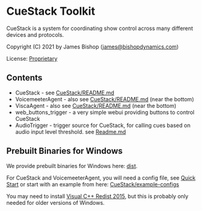 # CueStack Toolkit
CueStack is a system for coordinating show control across many different devices and protocols.

Copyright (C) 2021 by James Bishop (james@bishopdynamics.com)

License: [Proprietary](LICENSE.txt)

## Contents

* CueStack - see [CueStack/README.md](CueStack/README.md)
* VoicemeeterAgent - also see [CueStack/README.md](CueStack/README.md) (near the bottom)
* ViscaAgent - also see [CueStack/README.md](CueStack/README.md) (near the bottom)
* web_buttons_trigger - a very simple webui providing buttons to control CueStack
* AudioTrigger - trigger source for CueStack, for calling cues based on audio input level threshold. see [Readme.md](audio_trigger/README.md)

## Prebuilt Binaries for Windows

We provide prebuilt binaries for Windows here: [dist](dist). 

For CueStack and VoicemeeterAgent, you will need a config file, see [Quick Start](CueStack/README.md#quick-start) or start with an example from here: [CueStack/example-configs](CueStack/example-configs)

You may need to install [Visual C++ Redist 2015](https://www.microsoft.com/en-us/download/details.aspx?id=48145), but this is probably only needed for older versions of Windows.